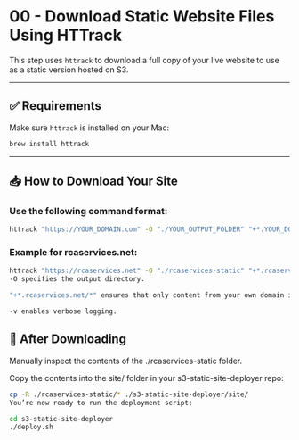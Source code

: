 # 00 - Download Static Website Files Using HTTrack

This step uses `httrack` to download a full copy of your live website to use as a static version hosted on S3.

---

## ✅ Requirements

Make sure `httrack` is installed on your Mac:

``` bash
brew install httrack
```
---

## 📥 How to Download Your Site
### Use the following command format:

``` bash
httrack "https://YOUR_DOMAIN.com" -O "./YOUR_OUTPUT_FOLDER" "+*.YOUR_DOMAIN.com/*" -v
```

### Example for rcaservices.net:
``` bash
httrack "https://rcaservices.net" -O "./rcaservices-static" "+*.rcaservices.net/*" -v
-O specifies the output directory.

"+*.rcaservices.net/*" ensures that only content from your own domain is included.

-v enables verbose logging.
```

## 🔄 After Downloading
Manually inspect the contents of the ./rcaservices-static folder.

Copy the contents into the site/ folder in your s3-static-site-deployer repo:

``` bash
cp -R ./rcaservices-static/* ./s3-static-site-deployer/site/
You’re now ready to run the deployment script:
```
``` bash
cd s3-static-site-deployer
./deploy.sh
```